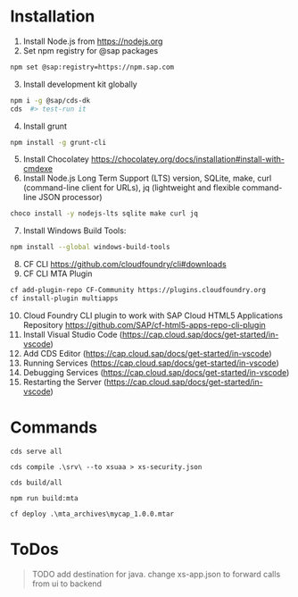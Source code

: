  # Installation
 
 1. Install Node.js from https://nodejs.org
 2. Set npm registry for @sap packages
```bash 
npm set @sap:registry=https://npm.sap.com
```
3. Install development kit globally 
```bash
npm i -g @sap/cds-dk
cds  #> test-run it 

```
 4. Install grunt
 ```bash
 npm install -g grunt-cli
 ```
 5. Install Chocolatey https://chocolatey.org/docs/installation#install-with-cmdexe
 6. Install Node.js Long Term Support (LTS) version, SQLite, make, curl (command-line client for URLs), jq (lightweight and flexible command-line JSON processor)
 ```bash
choco install -y nodejs-lts sqlite make curl jq
```
 7. Install Windows Build Tools: 	
 ```bash	
 npm install --global windows-build-tools	
 ```
 8. CF CLI https://github.com/cloudfoundry/cli#downloads
 9. CF CLI MTA Plugin 
 ```bash
 cf add-plugin-repo CF-Community https://plugins.cloudfoundry.org
 cf install-plugin multiapps
 ```
 
 10. Cloud Foundry CLI plugin to work with SAP Cloud HTML5 Applications Repository https://github.com/SAP/cf-html5-apps-repo-cli-plugin
 11. Install Visual Studio Code (https://cap.cloud.sap/docs/get-started/in-vscode)
 12. Add CDS Editor (https://cap.cloud.sap/docs/get-started/in-vscode)
 13. Running Services (https://cap.cloud.sap/docs/get-started/in-vscode)
 14. Debugging Services (https://cap.cloud.sap/docs/get-started/in-vscode)
 15. Restarting the Server (https://cap.cloud.sap/docs/get-started/in-vscode)
 
 # Commands
 
`cds serve all`

`cds compile .\srv\ --to xsuaa > xs-security.json`

`cds build/all`

`npm run build:mta`

`cf deploy .\mta_archives\mycap_1.0.0.mtar`

# ToDos
> TODO add destination for java. change xs-app.json to forward calls from ui to backend
